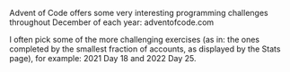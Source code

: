 Advent of Code offers some very interesting programming challenges throughout December of each year: adventofcode.com

I often pick some of the more challenging exercises (as in: the ones completed by the smallest fraction of accounts, as displayed by the Stats page), for example: 2021 Day 18 and 2022 Day 25. 
